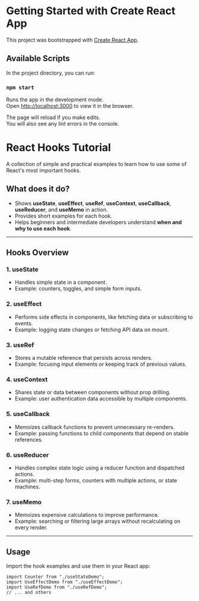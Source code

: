 # Getting Started with Create React App

This project was bootstrapped with [Create React App](https://github.com/facebook/create-react-app).

## Available Scripts

In the project directory, you can run:

### `npm start`

Runs the app in the development mode.\
Open [http://localhost:3000](http://localhost:3000) to view it in the browser.

The page will reload if you make edits.\
You will also see any lint errors in the console.

# React Hooks Tutorial

A collection of simple and practical examples to learn how to use some of React's most important hooks.

## What does it do?

- Shows **useState**, **useEffect**, **useRef**, **useContext**, **useCallback**, **useReducer**, and **useMemo** in action.  
- Provides short examples for each hook.  
- Helps beginners and intermediate developers understand **when and why to use each hook**.  

---

## Hooks Overview

### 1. useState
- Handles simple state in a component.  
- Example: counters, toggles, and simple form inputs.  

### 2. useEffect
- Performs side effects in components, like fetching data or subscribing to events.  
- Example: logging state changes or fetching API data on mount.

### 3. useRef
- Stores a mutable reference that persists across renders.  
- Example: focusing input elements or keeping track of previous values.

### 4. useContext
- Shares state or data between components without prop drilling.  
- Example: user authentication data accessible by multiple components.

### 5. useCallback
- Memoizes callback functions to prevent unnecessary re-renders.  
- Example: passing functions to child components that depend on stable references.

### 6. useReducer
- Handles complex state logic using a reducer function and dispatched actions.  
- Example: multi-step forms, counters with multiple actions, or state machines.

### 7. useMemo
- Memoizes expensive calculations to improve performance.  
- Example: searching or filtering large arrays without recalculating on every render.

---

## Usage

Import the hook examples and use them in your React app:

```tsx
import Counter from "./useStateDemo";
import UseEffectDemo from "./useEffectDemo";
import UseRefDemo from "./useRefDemo";
// ... and others
